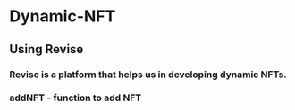 # Dynamic-NFT
## Using Revise
### Revise is a platform that helps us in developing dynamic NFTs.
### addNFT - function to add NFT
### 
